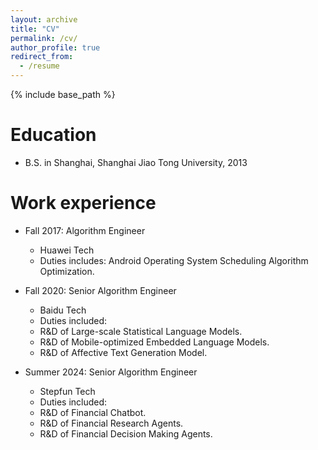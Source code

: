 ```yaml
---
layout: archive
title: "CV"
permalink: /cv/
author_profile: true
redirect_from:
  - /resume
---
```


{% include base_path %}

Education
======
* B.S. in Shanghai, Shanghai Jiao Tong University, 2013

Work experience
======
* Fall 2017: Algorithm Engineer
  * Huawei Tech
  * Duties includes: Android Operating System Scheduling Algorithm Optimization.

* Fall 2020: Senior Algorithm Engineer
  * Baidu Tech
  * Duties included: 
   - R&D of Large-scale Statistical Language Models.
   - R&D of Mobile-optimized Embedded Language Models.
   - R&D of Affective Text Generation Model.

* Summer 2024: Senior Algorithm Engineer
  * Stepfun Tech
  * Duties included: 
   - R&D of Financial Chatbot.
   - R&D of Financial Research Agents.
   - R&D of Financial Decision Making Agents.
  